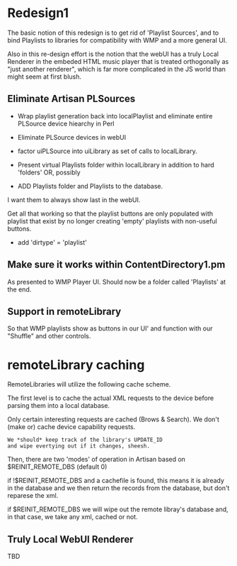# Redesign1

The basic notion of this redesign is to get rid of 'Playlist Sources',
and to bind Playlists to libraries for compatibility with WMP and
a more general UI.

Also in this re-design effort is the notion that the webUI has a
truly Local Renderer in the embeded HTML music player that is
treated orthogonally as "just another renderer", which is far
more complicated in the JS world than might seem at first blush.

## Eliminate Artisan PLSources

- Wrap playlist generation back into localPlaylist and
  eliminate entire PLSource device hiearchy in Perl
- Eliminate PLSource devices in webUI
- factor uiPLSource into uiLibrary as set of calls
  to localLibrary.

- Present virtual Playlists folder within localLibrary
  in addition to hard 'folders' OR, possibly
- ADD Playlists folder and Playlists to the database.

I want them to always show last in the webUI.

Get all that working so that the playlist buttons
are only populated with playlist that exist by no
longer creating 'empty' playlists with non-useful
buttons.

- add 'dirtype' = 'playlist'

## Make sure it works within ContentDirectory1.pm

As presented to WMP Player UI. Should now be a folder
called 'Playlists' at the end.


## Support in remoteLibrary

So that WMP playlists show as buttons in our UI'
and function with our "Shuffle" and other controls.



# remoteLibrary caching

RemoteLibraries will utilize the following cache scheme.

The first level is to cache the actual XML requests
	to the device before parsing them into a local database.

Only certain interesting requests are cached (Brows & Search).
We don't (make or) cache device capability requests.

	We *should* keep track of the library's UPDATE_ID
	and wipe evertying out if it changes, sheesh.

Then, there are two 'modes' of operation in Artisan based on
	$REINIT_REMOTE_DBS (default 0)

if !$REINIT_REMOTE_DBS and a cachefile is found, this means
	it is already in the database and we then return the
	records from the database, but don't reparese the xml.

if $REINIT_REMOTE_DBS we will wipe out the remote libray's database
	and, in that case, we take any xml, cached or not.









## Truly Local WebUI Renderer

TBD

